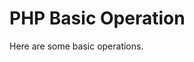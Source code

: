 <!DOCTYPE html>
<html>


<body>


<h1>PHP Basic Operation</h1>
<p>Here are some basic operations.</p>



</body>
</html>
